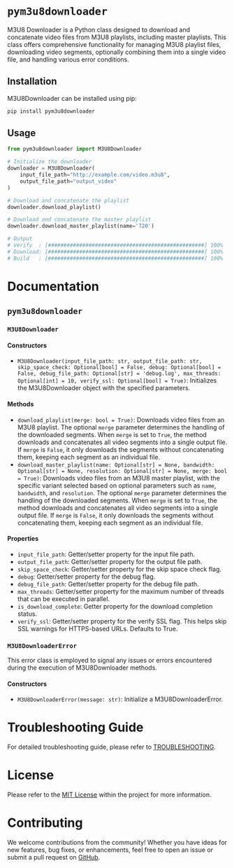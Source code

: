 # `pym3u8downloader`

M3U8 Downloader is a Python class designed to download and concatenate video files from M3U8 playlists, including master
playlists. This class offers comprehensive functionality for managing M3U8 playlist files, downloading video segments,
optionally combining them into a single video file, and handling various error conditions.

## Installation

M3U8Downloader can be installed using pip:

```bash
pip install pym3u8downloader
```

## Usage

````python
from pym3u8downloader import M3U8Downloader

# Initialize the downloader
downloader = M3U8Downloader(
    input_file_path="http://example.com/video.m3u8",
    output_file_path="output_video"
)

# Download and concatenate the playlist
downloader.download_playlist()

# Download and concatenate the master playlist
downloader.download_master_playlist(name='720')

# Output
# Verify  : [##################################################] 100%
# Download: [##################################################] 100%
# Build   : [##################################################] 100%
````

# Documentation

## `pym3u8downloader`

### `M3U8Downloader`

#### Constructors

- `M3U8Downloader(input_file_path: str, output_file_path: str, skip_space_check: Optional[bool] = False, debug: Optional[bool] = False, debug_file_path: Optional[str] = 'debug.log', max_threads: Optional[int] = 10, verify_ssl: Optional[bool] = True)`:
  Initializes the M3U8Downloader object with the specified parameters.

#### Methods

- `download_playlist(merge: bool = True)`: Downloads video files from an M3U8 playlist. The optional `merge`
  parameter determines the handling of the downloaded segments. When `merge` is set to `True`, the method downloads and
  concatenates all video segments into a single output file. If `merge` is `False`, it only downloads the segments
  without concatenating them, keeping each segment as an individual file.
- `download_master_playlist(name: Optional[str] = None, bandwidth: Optional[str] = None, resolution: Optional[str] = None, merge: bool = True)`:
  Downloads video files from an M3U8 master playlist, with the specific variant selected based on optional parameters
  such as `name`, `bandwidth`, and `resolution`. The optional `merge` parameter determines the handling of the
  downloaded segments. When `merge` is set to `True`, the method downloads and concatenates all video segments into a
  single output file. If `merge` is `False`, it only downloads the segments without concatenating them, keeping each
  segment as an individual file.

#### Properties

- `input_file_path`: Getter/setter property for the input file path.
- `output_file_path`: Getter/setter property for the output file path.
- `skip_space_check`: Getter/setter property for the skip space check flag.
- `debug`: Getter/setter property for the debug flag.
- `debug_file_path`: Getter/setter property for the debug file path.
- `max_threads`: Getter/setter property for the maximum number of threads that can be executed in parallel.
- `is_download_complete`: Getter property for the download completion status.
- `verify_ssl`: Getter/setter property for the verify SSL flag. This helps skip SSL warnings for HTTPS-based URLs.
  Defaults to True.

### `M3U8DownloaderError`

This error class is employed to signal any issues or errors encountered during the execution of M3U8Downloader methods.

#### Constructors

- `M3U8DownloaderError(message: str)`: Initialize a M3U8DownloaderError.

# Troubleshooting Guide

For detailed troubleshooting guide, please refer to [TROUBLESHOOTING](TROUBLESHOOTING.md).

# License

Please refer to the [MIT License](LICENSE) within the project for more information.

# Contributing

We welcome contributions from the community! Whether you have ideas for new features, bug fixes, or enhancements, feel
free to open an issue or submit a pull request on [GitHub](https://github.com/coldsofttech/pym3u8downloader).